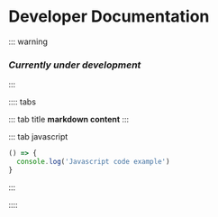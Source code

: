 
# Developer Documentation

::: warning
### *Currently under development*
:::


:::: tabs

::: tab title
__markdown content__
:::


::: tab javascript
``` javascript
() => {
  console.log('Javascript code example')
}
```
:::

::::
